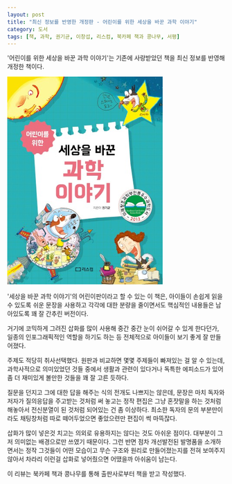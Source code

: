 ```yaml
---
layout: post
title: "최신 정보를 반영한 개정판 - 어린이를 위한 세상을 바꾼 과학 이야기"
category: 도서
tags: [책, 과학, 권기균, 이창섭, 리스컴, 북카페 책과 콩나무, 서평]
---
```


'어린이를 위한 세상을 바꾼 과학 이야기'는
기존에 사랑받았던 책을 최신 정보를 반영해 개정한 책이다.

![표지](/images/book/science-story-that-changed-the-world-for-kids-book-h480.jpg)

'세상을 바꾼 과학 이야기'의 어린이판이라고 할 수 있는 이 책은,
아이들이 손쉽게 읽을 수 있도록 쉬운 문장을 사용하고
각각에 대한 분량을 줄이면서도
핵심적인 내용들은 남아있도록 꽤 잘 간추린 버전이다.

거기에 코믹하게 그려진 삽화를 많이 사용해 중간 중간 눈이 쉬어갈 수 있게 한다던가,
일종의 인포그래픽적인 역할을 하기도 하는 등
전체적으로 아이들이 보기 좋게 잘 만들어졌다.

주제도 적당히 취사선택했다.
원판과 비교하면 몇몇 주제들이 빠져있는 걸 알 수 있는데,
과학사적으로 의미있었던 것들 중에서
생활과 관련이 있다거나 독특한 에피소드가 있어
좀 더 재미있게 볼만한 것들을 꽤 잘 고른 듯하다.

질문을 던지고 그에 대한 답을 해주는 식의 전개도 나쁘지는 않은데,
문장은 마치 독자와 저자가 질의응답을 주고받는 것처럼 써 놓고는
정작 편집은 그냥 혼잣말을 하는 것처럼 해놓아서
전신분열이 된 것처럼 되어있는 건 좀 이상하다.
최소한 독자의 문의 부분만이라도 채팅창처럼 따로 떼어두었으면 좋았으련만
편집이 썩 마뜩잖다.

삽화가 많이 넣은것 치고는 의외로 유용하지는 않다는 것도 아쉬운 점이다.
대부분이 그저 의미없는 배경으로만 쓰였기 때문이다.
그런 반면 점차 개선발전된 발명품을 소개하면서는
정작 그것들이 어떤 모습이고 무슨 구조와 원리로 만들어졌는지를 전혀 보여주지 않아서
차라리 이런걸 삽화로 넣어줬으면 어땠을까 아쉬움이 남는다.



<div class="im im-info">
이 리뷰는 북카페 책과 콩나무를 통해 출판사로부터 책을 받고 작성했다.
</div>
